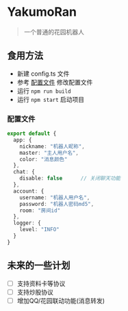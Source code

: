 # YakumoRan
> 一个普通的花园机器人

## 食用方法
- 新建 config.ts 文件
- 参考 [配置文件](#配置文件) 修改配置文件
- 运行 `npm run build`
- 运行 `npm start` 启动项目

### 配置文件
```typescript
export default {
  app: {
    nickname: "机器人昵称",
    master: "主人用户名",
    color: "消息颜色"
  },
  chat: {
    disable: false      // 关闭聊天功能
  },
  account: {
    username: "机器人用户名",
    password: "机器人密码md5",
    room: "房间id"
  },
  logger: {
    level: "INFO"
  }
}
```

## 未来的一些计划
- [ ] 支持资料卡等协议
- [ ] 支持炒股协议
- [ ] 增加QQ/花园联动功能(消息转发)